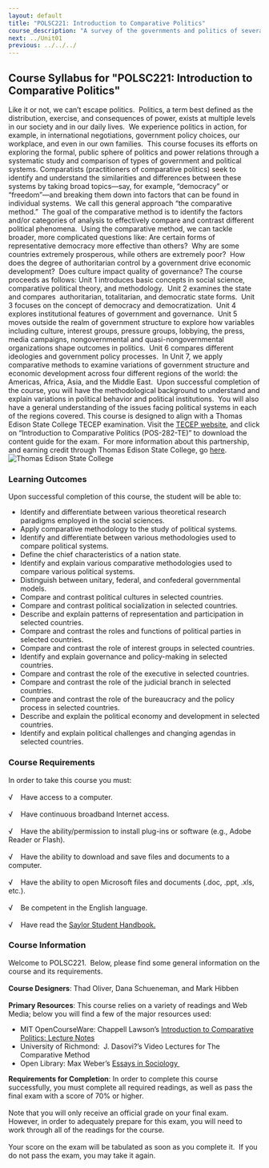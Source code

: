 ```yaml
---
layout: default
title: "POLSC221: Introduction to Comparative Politics"
course_description: "A survey of the governments and politics of several contemporary societies in the Americas, Europe, Africa, Asia, and the Middle East. Explores political leadership, representative mechanisms, legal processes, and the extra-institutional behaviors of voting culture, ethnic conflict, and corruption."
next: ../Unit01
previous: ../../../
---
```

Course Syllabus for "POLSC221: Introduction to Comparative Politics"
--------------------------------------------------------------------

Like it or not, we can’t escape politics.  Politics, a term best defined
as the distribution, exercise, and consequences of power, exists at
multiple levels in our society and in our daily lives.  We experience
politics in action, for example, in international negotiations,
government policy choices, our workplace, and even in our own families. 
This course focuses its efforts on exploring the formal, public sphere
of politics and power relations through a systematic study and
comparison of types of government and political systems. Comparatists
(practitioners of comparative politics) seek to identify and understand
the similarities and differences between these systems by taking broad
topics—say, for example, “democracy” or “freedom”—and breaking them down
into factors that can be found in individual systems.  We call this
general approach “the comparative method.”  The goal of the comparative
method is to identify the factors and/or categories of analysis to
effectively compare and contrast different political phenomena.  Using
the comparative method, we can tackle broader, more complicated
questions like: Are certain forms of representative democracy more
effective than others?  Why are some countries extremely prosperous,
while others are extremely poor?  How does the degree of authoritarian
control by a government drive economic development?  Does culture impact
quality of governance? The course proceeds as follows: Unit 1 introduces
basic concepts in social science, comparative political theory, and
methodology.  Unit 2 examines the state and compares  authoritarian,
totalitarian, and democratic state forms.  Unit 3 focuses on the concept
of democracy and democratization.  Unit 4 explores institutional
features of government and governance.  Unit 5 moves outside the realm
of government structure to explore how variables including culture,
interest groups, pressure groups, lobbying, the press, media campaigns,
nongovernmental and quasi-nongovernmental organizations shape outcomes
in politics.  Unit 6 compares different ideologies and government policy
processes.  In Unit 7, we apply comparative methods to examine
variations of government structure and economic development across four
different regions of the world: the Americas, Africa, Asia, and the
Middle East.  Upon successful completion of the course, you will have
the methodological background to understand and explain variations in
political behavior and political institutions.  You will also have a
general understanding of the issues facing political systems in each of
the regions covered. This course is designed to align with a Thomas
Edison State College TECEP examination. Visit the [TECEP
website](http://www2.tesc.edu/listalltecep.php), and click on
“Introduction to Comparative Politics (POS-282-TE)” to download the
content guide for the exam.  For more information about this
partnership, and earning credit through Thomas Edison State College,
go [here](http://www.saylor.org/student-credit-pathways/thomas-edison-state-college/).
![Thomas Edison State
College](http://www.saylor.org/site/wp-content/uploads/2013/02/TESC-Logo-Small.png "Thomas Edison State College")

### Learning Outcomes

Upon successful completion of this course, the student will be able to:

-   Identify and differentiate between various theoretical research
    paradigms employed in the social sciences.
-   Apply comparative methodology to the study of political systems.
-   Identify and differentiate between various methodologies used to
    compare political systems.
-   Define the chief characteristics of a nation state.
-   Identify and explain various comparative methodologies used to
    compare various political systems.
-   Distinguish between unitary, federal, and confederal governmental
    models.
-   Compare and contrast political cultures in selected countries.
-   Compare and contrast political socialization in selected countries.
-   Describe and explain patterns of representation and participation in
    selected countries.
-   Compare and contrast the roles and functions of political parties in
    selected countries.
-   Compare and contrast the role of interest groups in selected
    countries.
-   Identify and explain governance and policy-making in selected
    countries.
-   Compare and contrast the role of the executive in selected
    countries.
-   Compare and contrast the role of the judicial branch in selected
    countries.
-   Compare and contrast the role of the bureaucracy and the policy
    process in selected countries.
-   Describe and explain the political economy and development in
    selected countries.
-   Identify and explain political challenges and changing agendas in
    selected countries.

### Course Requirements

In order to take this course you must:  
    
 √    Have access to a computer.  
    
 √    Have continuous broadband Internet access.  
    
 √    Have the ability/permission to install plug-ins or software (e.g.,
Adobe Reader or Flash).  
    
 √    Have the ability to download and save files and documents to a
computer.  
    
 √    Have the ability to open Microsoft files and documents (.doc,
.ppt, .xls, etc.).  
    
 √    Be competent in the English language.  
    
 √    Have read the [Saylor Student
Handbook.](http://www.saylor.org/site/wp-content/uploads/2012/05/Saylor-StudentHandbook.pdf)

### Course Information

Welcome to POLSC221.  Below, please find some general information on the
course and its requirements.  
    
 **Course Designers**: Thad Oliver, Dana Schueneman, and Mark Hibben  
    
 **Primary Resources**: This course relies on a variety of readings and
Web Media; below you will find a few of the major resources used:

-   MIT OpenCourseWare: Chappell Lawson’s [Introduction to Comparative
    Politics: Lecture
    Notes](http://ocw.mit.edu/courses/political-science/17-50-introduction-to-comparative-politics-fall-2006/lecture-notes/)
-   University of Richmond:  J. Dasovi?’s Video Lectures for The
    Comparative Method
-   Open Library: Max Weber’s [Essays in
    Sociology ](http://openlibrary.org/books/OL6498314M/From_Max_Weber_Essays_in_sociology.)

**Requirements for Completion**: In order to complete this course
successfully, you must complete all required readings, as well as pass
the final exam with a score of 70% or higher.  
    
 Note that you will only receive an official grade on your final exam. 
However, in order to adequately prepare for this exam, you will need to
work through all of the readings for the course.  
    
 Your score on the exam will be tabulated as soon as you complete it. 
If you do not pass the exam, you may take it again.  
    

